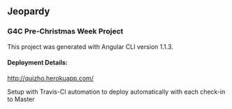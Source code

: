 ## Jeopardy

### G4C Pre-Christmas Week Project

This project was generated with Angular CLI version 1.1.3.

#### Deployment Details:

http://quizho.herokuapp.com/

Setup with Travis-CI automation to deploy automatically with each check-in to Master
